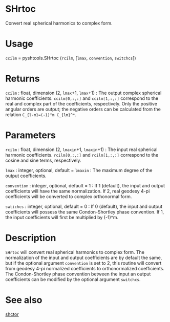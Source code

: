 # SHrtoc

Convert real spherical harmonics to complex form.

# Usage

`ccilm` = pyshtools.SHrtoc (`rcilm`, [`lmax`, `convention`, `switchcs`])

# Returns

`ccilm` : float, dimension (2, `lmax`+1, `lmax`+1)
:   The output complex spherical harmonic coefficients. `ccilm[0,:,:]` and `ccilm[1,:,:]` correspond to the real and complex part of the coefficients, respectively. Only the positive angular orders are output; the negative orders can be calculated from the relation `C_{l-m}=(-1)^m C_{lm}^*`.

# Parameters

`rcilm` : float, dimension (2, `lmaxin`+1, `lmaxin`+1)
:   The input real spherical harmonic coefficients. `rcilm[0,:,:]` and `rcilm[1,:,:]` correspond to the cosine and sine terms, respectively.
	
`lmax` : integer, optional, default = `lmaxin`
:   The maximum degree of the output coefficients.

`convention` : integer, optional, default = 1
:   If 1 (default), the input and output coefficients will have the same normalization. If 2, real geodesy 4-pi coefficients will be converted to complex orthonormal form.

`swtichcs` : integer, optional, default = 0
:   If 0 (default), the input and output coefficients will possess the same Condon-Shortley phase convention. If 1, the input coefficients will first be multiplied by (-1)^m.

# Description

`SHrtoc` will convert real spherical harmonics to complex form. The normalization of the input and output coefficients are by default the same, but if the optional argument `convention` is set to 2, this routine will convert from geodesy 4-pi normalized coefficients to orthonormalized coefficients. The Condon-Shortley phase convention between the input an output coefficients can be modified by the optional argument `switchcs`.

# See also

[shctor](pyshctor.html)
